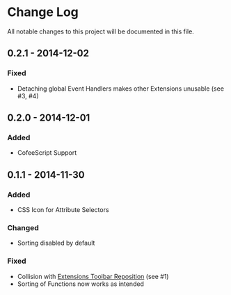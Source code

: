 # Change Log
All notable changes to this project will be documented in this file.

## 0.2.1 - 2014-12-02
### Fixed
- Detaching global Event Handlers makes other Extensions unusable (see #3, #4)

## 0.2.0 - 2014-12-01
### Added
- CofeeScript Support

## 0.1.1 - 2014-11-30
### Added
- CSS Icon for Attribute Selectors

### Changed
- Sorting disabled by default

### Fixed
- Collision with [Extensions Toolbar Reposition](https://github.com/dnbard/extensions-toolbar) (see #1)
- Sorting of Functions now works as intended
